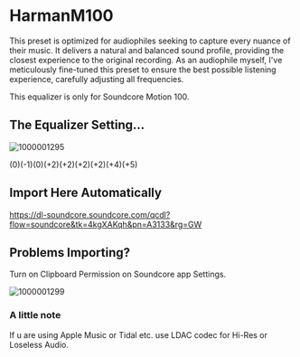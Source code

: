 # HarmanM100
This preset is optimized for audiophiles seeking to capture every nuance of their music. It delivers a natural and balanced sound profile, providing the closest experience to the original recording. As an audiophile myself, I've meticulously fine-tuned this preset to ensure the best possible listening experience, carefully adjusting all frequencies.

This equalizer is only for Soundcore Motion 100.

## The Equalizer Setting...
![1000001295](https://github.com/user-attachments/assets/c1993b92-9a93-47b0-a983-3c9d7f1aee54)

(0)(-1)(0)(+2)(+2)(+2)(+2)(+4)(+5)

## Import Here Automatically
https://dl-soundcore.soundcore.com/qcdl?flow=soundcore&tk=4kgXAKqh&pn=A3133&rg=GW

## Problems Importing?
Turn on Clipboard Permission on Soundcore app Settings.

![1000001299](https://github.com/user-attachments/assets/9623135d-53de-41e5-879c-e81bcd1cea87)

### A little note
If u are using Apple Music or Tidal etc. use LDAC codec for Hi-Res or Loseless Audio.
